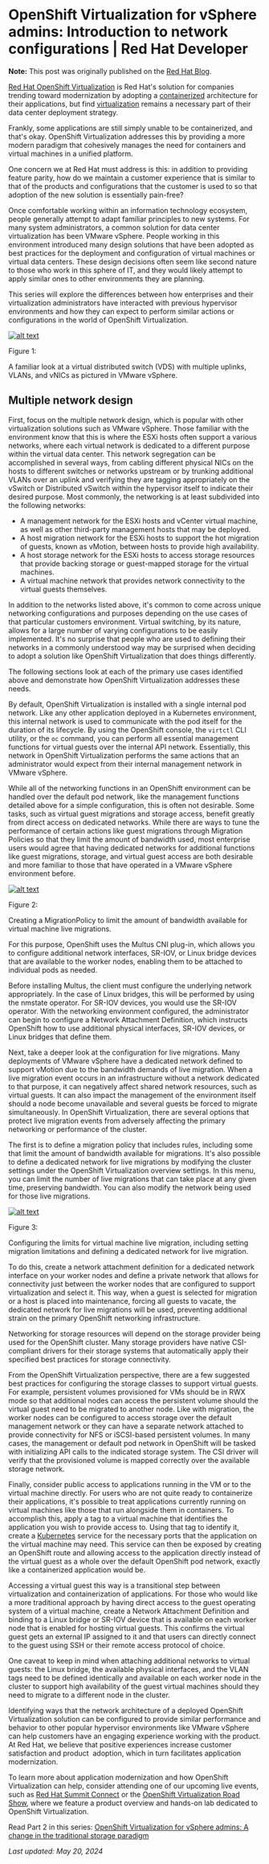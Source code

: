 # OpenShift Virtualization for vSphere admins: Introduction to network configurations | Red Hat Developer
**Note:** This post was originally published on the [Red Hat Blog](https://www.redhat.com/en/blog/openshift-virtualization-for-vsphere-admins-an-introduction-to-network-configurations).

[Red Hat OpenShift Virtualization](https://www.redhat.com/en/technologies/cloud-computing/openshift/virtualization) is Red Hat's solution for companies trending toward modernization by adopting a [containerized](https://developers.redhat.com/topics/containers/) architecture for their applications, but find [virtualization](https://developers.redhat.com/topics/virtualization) remains a necessary part of their data center deployment strategy.

Frankly, some applications are still simply unable to be containerized, and that's okay. OpenShift Virtualization addresses this by providing a more modern paradigm that cohesively manages the need for containers and virtual machines in a unified platform.

One concern we at Red Hat must address is this: in addition to providing feature parity, how do we maintain a customer experience that is similar to that of the products and configurations that the customer is used to so that adoption of the new solution is essentially pain-free?

Once comfortable working within an information technology ecosystem, people generally attempt to adapt familiar principles to new systems. For many system administrators, a common solution for data center virtualization has been VMware vSphere. People working in this environment introduced many design solutions that have been adopted as best practices for the deployment and configuration of virtual machines or virtual data centers. These design decisions often seem like second nature to those who work in this sphere of IT, and they would likely attempt to apply similar ones to other environments they are planning.

This series will explore the differences between how enterprises and their virtualization administrators have interacted with previous hypervisor environments and how they can expect to perform similar actions or configurations in the world of OpenShift Virtualization.

[![alt text](https://developers.redhat.com/sites/default/files/styles/article_floated/public/openshift_virtualization_for_vsphere_admins_an_introduction_to_network_configurations-1.png?itok=x9BH7tYb)](https://developers.redhat.com/sites/default/files/openshift_virtualization_for_vsphere_admins_an_introduction_to_network_configurations-1.png)

Figure 1:

A familiar look at a virtual distributed switch (VDS) with multiple uplinks, VLANs, and vNICs as pictured in VMware vSphere.

Multiple network design
-----------------------

First, focus on the multiple network design, which is popular with other virtualization solutions such as VMware vSphere. Those familiar with the environment know that this is where the ESXi hosts often support a various networks, where each virtual network is dedicated to a different purpose within the virtual data center. This network segregation can be accomplished in several ways, from cabling different physical NICs on the hosts to different switches or networks upstream or by trunking additional VLANs over an uplink and verifying they are tagging appropriately on the vSwitch or Distributed vSwitch within the hypervisor itself to indicate their desired purpose. Most commonly, the networking is at least subdivided into the following networks:

*   A management network for the ESXi hosts and vCenter virtual machine, as well as other third-party management hosts that may be deployed.
*   A host migration network for the ESXi hosts to support the hot migration of guests, known as vMotion, between hosts to provide high availability.
*   A host storage network for the ESXi hosts to access storage resources that provide backing storage or guest-mapped storage for the virtual machines.
*   A virtual machine network that provides network connectivity to the virtual guests themselves.

In addition to the networks listed above, it's common to come across unique networking configurations and purposes depending on the use cases of that particular customers environment. Virtual switching, by its nature, allows for a large number of varying configurations to be easily implemented. It's no surprise that people who are used to defining their networks in a commonly understood way may be surprised when deciding to adopt a solution like OpenShift Virtualization that does things differently.

The following sections look at each of the primary use cases identified above and demonstrate how OpenShift Virtualization addresses these needs.

By default, OpenShift Virtualization is installed with a single internal pod network. Like any other application deployed in a Kubernetes environment, this internal network is used to communicate with the pod itself for the duration of its lifecycle. By using the OpenShift console, the `virtctl` CLI utility, or the `oc` command, you can perform all essential management functions for virtual guests over the internal API network. Essentially, this network in OpenShift Virtualization performs the same actions that an administrator would expect from their internal management network in VMware vSphere.

While all of the networking functions in an OpenShift environment can be handled over the default pod network, like the management functions detailed above for a simple configuration, this is often not desirable. Some tasks, such as virtual guest migrations and storage access, benefit greatly from direct access on dedicated networks. While there are ways to tune the performance of certain actions like guest migrations through Migration Policies so that they limit the amount of bandwidth used, most enterprise users would agree that having dedicated networks for additional functions like guest migrations, storage, and virtual guest access are both desirable and more familiar to those that have operated in a VMware vSphere environment before.

[![alt text](https://developers.redhat.com/sites/default/files/styles/article_floated/public/openshift_virtualization_for_vsphere_admins_an_introduction_to_network_configurations-2.png?itok=wtBW30qH)](https://developers.redhat.com/sites/default/files/openshift_virtualization_for_vsphere_admins_an_introduction_to_network_configurations-2.png)

Figure 2:

Creating a MigrationPolicy to limit the amount of bandwidth available for virtual machine live migrations.

For this purpose, OpenShift uses the Multus CNI plug-in, which allows you to configure additional network interfaces, SR-IOV, or Linux bridge devices that are available to the worker nodes, enabling them to be attached to individual pods as needed.

Before installing Multus, the client must configure the underlying network appropriately. In the case of Linux bridges, this will be performed by using the nmstate operator. For SR-IOV devices, you would use the SR-IOV operator. With the networking environment configured, the administrator can begin to configure a Network Attachment Definition, which instructs OpenShift how to use additional physical interfaces, SR-IOV devices, or Linux bridges that define them.

Next, take a deeper look at the configuration for live migrations. Many deployments of VMware vSphere have a dedicated network defined to support vMotion due to the bandwidth demands of live migration. When a live migration event occurs in an infrastructure without a network dedicated to that purpose, it can negatively affect shared network resources, such as virtual guests. It can also impact the management of the environment itself should a node become unavailable and several guests be forced to migrate simultaneously. In OpenShift Virtualization, there are several options that protect live migration events from adversely affecting the primary networking or performance of the cluster.

The first is to define a migration policy that includes rules, including some that limit the amount of bandwidth available for migrations. It's also possible to define a dedicated network for live migrations by modifying the cluster settings under the OpenShift Virtualization overview settings. In this menu, you can limit the number of live migrations that can take place at any given time, preserving bandwidth. You can also modify the network being used for those live migrations.

[![alt text](https://developers.redhat.com/sites/default/files/styles/article_floated/public/openshift_virtualization_for_vsphere_admins_an_introduction_to_network_configurations.png?itok=OHwIlb5c)](https://developers.redhat.com/sites/default/files/openshift_virtualization_for_vsphere_admins_an_introduction_to_network_configurations.png)

Figure 3:

Configuring the limits for virtual machine live migration, including setting migration limitations and defining a dedicated network for live migration.

To do this, create a network attachment definition for a dedicated network interface on your worker nodes and define a private network that allows for connectivity just between the worker nodes that are configured to support virtualization and select it. This way, when a guest is selected for migration or a host is placed into maintenance, forcing all guests to vacate, the dedicated network for live migrations will be used, preventing additional strain on the primary OpenShift networking infrastructure.

Networking for storage resources will depend on the storage provider being used for the OpenShift cluster. Many storage providers have native CSI-compliant drivers for their storage systems that automatically apply their specified best practices for storage connectivity.

From the OpenShift Virtualization perspective, there are a few suggested best practices for configuring the storage classes to support virtual guests. For example, persistent volumes provisioned for VMs should be in RWX mode so that additional nodes can access the persistent volume should the virtual guest need to be migrated to another node. Like with migration, the worker nodes can be configured to access storage over the default management network or they can have a separate network attached to provide connectivity for NFS or iSCSI-based persistent volumes. In many cases, the management or default pod network in OpenShift will be tasked with initializing API calls to the indicated storage system. The CSI driver will verify that the provisioned volume is mapped correctly over the available storage network.

Finally, consider public access to applications running in the VM or to the virtual machine directly. For users who are not quite ready to containerize their applications, it's possible to treat applications currently running on virtual machines like those that run alongside them in containers. To accomplish this, apply a tag to a virtual machine that identifies the application you wish to provide access to. Using that tag to identify it, create a [Kubernetes](https://developers.redhat.com/topics/kubernetes/) service for the necessary ports that the application on the virtual machine may need. This service can then be exposed by creating an OpenShift route and allowing access to the application directly instead of the virtual guest as a whole over the default OpenShift pod network, exactly like a containerized application would be.

Accessing a virtual guest this way is a transitional step between virtualization and containerization of applications. For those who would like a more traditional approach by having direct access to the guest operating system of a virtual machine, create a Network Attachment Definition and binding to a Linux bridge or SR-IOV device that is available on each worker node that is enabled for hosting virtual guests. This confirms the virtual guest gets an external IP assigned to it and that users can directly connect to the guest using SSH or their remote access protocol of choice.

One caveat to keep in mind when attaching additional networks to virtual guests: the Linux bridge, the available physical interfaces, and the VLAN tags need to be defined identically and available on each worker node in the cluster to support high availability of the guest virtual machines should they need to migrate to a different node in the cluster.

Identifying ways that the network architecture of a deployed OpenShift Virtualization solution can be configured to provide similar performance and behavior to other popular hypervisor environments like VMware vSphere can help customers have an engaging experience working with the product. At Red Hat, we believe that positive experiences increase customer satisfaction and product  adoption, which in turn facilitates application modernization.

To learn more about application modernization and how OpenShift Virtualization can help, consider attending one of our upcoming live events, such as [Red Hat Summit Connect](https://www.redhat.com/en/summit/connect) or the [OpenShift Virtualization Road Show](https://www.redhat.com/en/events/openshift-roadshows/virtualization), where we feature a product overview and hands-on lab dedicated to OpenShift Virtualization.

Read Part 2 in this series: [OpenShift Virtualization for vSphere admins: A change in the traditional storage paradigm](https://developers.redhat.com/articles/2024/05/20/openshift-virtualization-vsphere-admins-change-traditional-storage-paradigm)

_Last updated: May 20, 2024_
